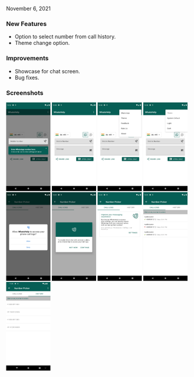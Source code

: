 November 6, 2021

### New Features

* Option to select number from call history.
* Theme change option.

### Improvements

* Showcase for chat screen.
* Bug fixes.

### Screenshots

<img src="https://github.com/ktvipin27/WhatsHelp/blob/master/screenshots/v1.0.2/1.webp?raw=true" width="120" height="240" /> <img src="https://github.com/ktvipin27/WhatsHelp/blob/master/screenshots/v1.0.2/2.webp?raw=true" width="120" height="240" /> <img src="https://github.com/ktvipin27/WhatsHelp/blob/master/screenshots/v1.0.2/3.webp?raw=true" width="120" height="240" /> <img src="https://github.com/ktvipin27/WhatsHelp/blob/master/screenshots/v1.0.2/4.webp?raw=true" width="120" height="240" /> <img src="https://github.com/ktvipin27/WhatsHelp/blob/master/screenshots/v1.0.2/5.webp?raw=true" width="120" height="240" /> <img src="https://github.com/ktvipin27/WhatsHelp/blob/master/screenshots/v1.0.2/6.webp?raw=true" width="120" height="240" /> <img src="https://github.com/ktvipin27/WhatsHelp/blob/master/screenshots/v1.0.2/7.webp?raw=true" width="120" height="240" /> <img src="https://github.com/ktvipin27/WhatsHelp/blob/master/screenshots/v1.0.2/8.webp?raw=true" width="120" height="240" /> <img src="https://github.com/ktvipin27/WhatsHelp/blob/master/screenshots/v1.0.2/9.webp?raw=true" width="120" height="240" />